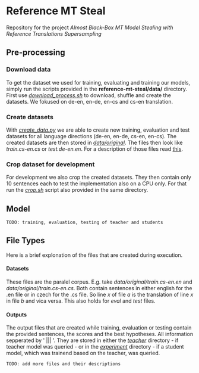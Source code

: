 # Reference MT Steal

Repository for the project _Almost Black-Box MT Model Stealing with Reference Translations Supersampling_


## Pre-processing 

### Download data

To get the dataset we used for training, evaluating and training our models, simply run the scripts provided in the **reference-mt-steal/data/** directory. First use [_download_process.sh_](./data/download_process.sh) to download, shuffle and create the datasets. We fokused on de-en, en-de, en-cs and cs-en translation. 


### Create datasets
With [_create_data.py_](./src/create_data.py) we are able to create new training, evaluation and test datasets for all language directions (de-en, en-de, cs-en, en-cs). The created datasets are then stored in [_data/original_](./data/original/). The files then look like _train.cs-en.cs_ or _test.de-en.en_. For a description of those files read [this](#datasets).

### Crop dataset for development
For development we also crop the created datasets. They then contain only 10 sentences each to test the implementation also on a CPU only. For that run the [_crop.sh_](./data/crop.sh) script also provided in the same directory.


## Model

`TODO: training, evaluation, testing of teacher and students`

## File Types 

Here is a brief explonation of the files that are created during execution.

#### Datasets <a name="datasets"></a>

These files are the paralel corpus. E.g. take _data/original/train.cs-en.en_ and _data/original/train.cs-en.cs_. Both contain sentences in either english for the .en file or in czech for the .cs file. So line _x_ of file _a_ is the translation of line _x_ in file _b_ and vica versa. This also holds for _eval_ and _test_ files.

#### Outputs

The output files that are created while training, evaluation or testing contain the provided sentences, the scores and the best hypotheses. All information sepperated by 
\' ||| \'. They are stored in either the [_teacher_](./data/teacher/) directory - if teacher model was queried - or in the [_experiment_](./data/experiment) directory - if a student model, which was trainend based on the teacher, was queried. 

`TODO: add more files and their descriptions` 

